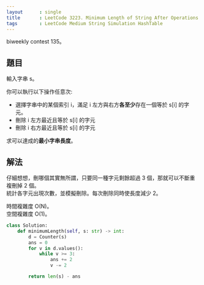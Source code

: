 ```yaml
---
layout      : single
title       : LeetCode 3223. Minimum Length of String After Operations
tags        : LeetCode Medium String Simulation HashTable
---
```

biweekly contest 135。  

## 題目

輸入字串 s。  

你可以執行以下操作任意次:  

- 選擇字串中的某個索引 i，滿足 i 左方與右方**各至少**存在一個等於 s[i] 的字元。  
- 刪除 i 左方最近且等於 s[i] 的字元  
- 刪除 i 右方最近且等於 s[i] 的字元  

求可以達成的**最小字串長度**。  

## 解法

仔細想想，刪哪個其實無所謂，只要同一種字元剩餘超過 3 個，那就可以不斷重複刪掉 2 個。  
統計各字元出現次數，並模擬刪除。每次刪除同時使長度減少 2。  

時間複雜度 O(N)。  
空間複雜度 O(1)。  

```python
class Solution:
    def minimumLength(self, s: str) -> int:
        d = Counter(s)
        ans = 0
        for v in d.values():
            while v >= 3:
                ans += 2
                v -= 2

        return len(s) - ans
```

